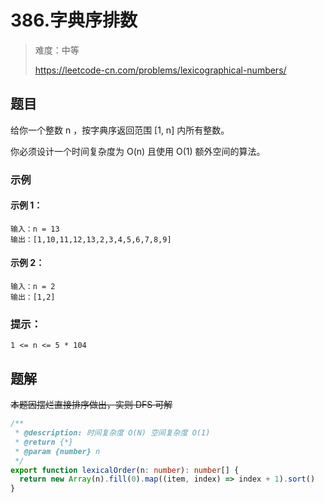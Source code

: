 # 386.字典序排数

> 难度：中等
>
> https://leetcode-cn.com/problems/lexicographical-numbers/

## 题目

给你一个整数 n ，按字典序返回范围 [1, n] 内所有整数。

你必须设计一个时间复杂度为 O(n) 且使用 O(1) 额外空间的算法。

### 示例

#### 示例 1：

```
输入：n = 13
输出：[1,10,11,12,13,2,3,4,5,6,7,8,9]
```

#### 示例 2：

```
输入：n = 2
输出：[1,2]
```

### 提示：
```
1 <= n <= 5 * 104
```

## 题解

~~本题因摆烂直接排序做出，实则 DFS 可解~~

```ts
/**
 * @description: 时间复杂度 O(N) 空间复杂度 O(1)
 * @return {*}
 * @param {number} n
 */
export function lexicalOrder(n: number): number[] {
  return new Array(n).fill(0).map((item, index) => index + 1).sort()
}
```
